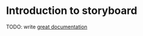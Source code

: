 # Introduction to storyboard

TODO: write [great documentation](http://jacobian.org/writing/what-to-write/)
